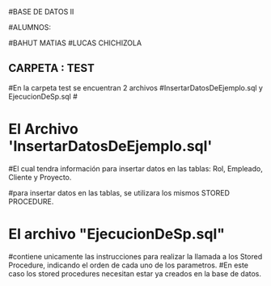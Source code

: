 #BASE DE DATOS II

#ALUMNOS:

#BAHUT MATIAS
#LUCAS CHICHIZOLA 

##  CARPETA : TEST ### 
#En la carpeta test se encuentran 2 archivos 
#InsertarDatosDeEjemplo.sql y  EjecucionDeSp.sql #




# El Archivo 'InsertarDatosDeEjemplo.sql' 
#El cual tendra información para insertar datos en las tablas:  Rol, Empleado, Cliente y Proyecto.

#para insertar datos en las tablas, se utilizara los mismos STORED PROCEDURE.


# El archivo "EjecucionDeSp.sql" 
#contiene unicamente las instrucciones para realizar la llamada a los Stored Procedure, indicando el orden de cada uno de los parametros.
#En este caso los stored procedures necesitan estar ya creados en la base de datos.

